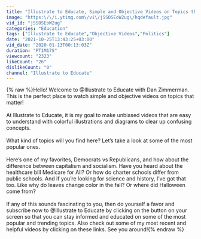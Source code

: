 ```yaml
---
title: "Illustrate to Educate, Simple and Objective Videos on Topics that Matter"
image: "https:\/\/i.ytimg.com\/vi\/jSSOSEoW2ug\/hqdefault.jpg"
vid_id: "jSSOSEoW2ug"
categories: "Education"
tags: ["Illustrate to Educate","Objective Videos","Politics"]
date: "2021-10-25T13:43:25+03:00"
vid_date: "2020-01-13T00:13:03Z"
duration: "PT1M17S"
viewcount: "2323"
likeCount: "26"
dislikeCount: "0"
channel: "Illustrate to Educate"
---
```

{% raw %}Hello! Welcome to @Illustrate to Educate with Dan Zimmerman. This is the perfect place to watch simple and objective videos on topics that matter! <br /><br />At Illustrate to Educate, it is my goal to make unbiased videos that are easy to understand with colorful illustrations and diagrams to clear up confusing concepts.<br /><br />What kind of topics will you find here? Let’s take a look at some of the most popular ones.<br /><br />Here’s one of my favorites, Democrats vs Republicans, and how about the difference between capitalism and socialism. Have you heard about the healthcare bill Medicare for All? Or how do charter schools differ from public schools. And if you’re looking for science and history, I’ve got that too. Like why do leaves change color in the fall? Or where did Halloween come from? <br /><br />If any of this sounds fascinating to you, then do yourself a favor and subscribe now to @Illustrate to Educate by clicking on the button on your screen so that you can stay informed and educated on some of the most popular and trending topics. Also check out some of my most recent and helpful videos by clicking on these links. See you around!{% endraw %}
